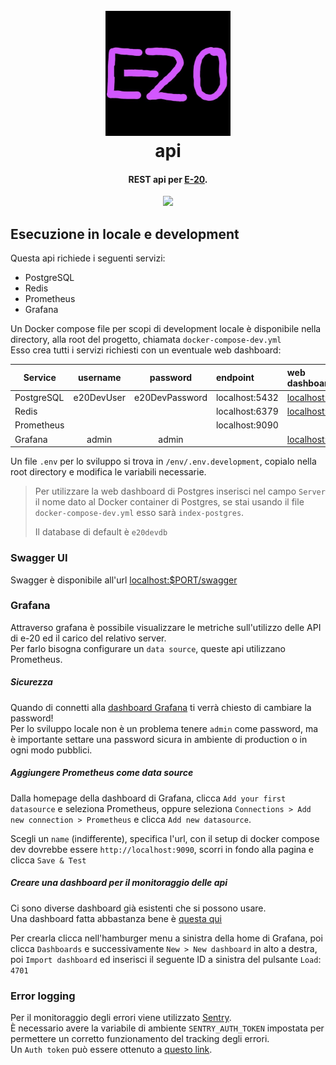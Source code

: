 
<h1 align="center">
  <br>
  <a href="https://e-20.net"><img src="assets/logo.png" alt="E-20" width="200"></a>
  <br>
api
  <br>
</h1>

<h4 align="center">REST api per <a href="https://e-20.net" target="_blank">E-20</a>.</h4>

<p align="center">
  <a href="https://dl.circleci.com/status-badge/redirect/gh/G29-IS/e20-api/tree/main"><img src="https://dl.circleci.com/status-badge/img/gh/G29-IS/e20-api/tree/main.svg?style=svg&circle-token=4729243b7b647b23465f18f1f2a6a7411909b1d4"></a>
</p>

## Esecuzione in locale e development
Questa api richiede i seguenti servizi:
- PostgreSQL
- Redis
- Prometheus
- Grafana

Un Docker compose file per scopi di development locale è disponibile nella directory, alla root del progetto, chiamata `docker-compose-dev.yml`  
Esso crea tutti i servizi richiesti con un eventuale web dashboard:

| Service    |  username  |    password    | endpoint       | web dashboard                           |    
|------------|:----------:|:--------------:|:---------------|:----------------------------------------|    
| PostgreSQL | e20DevUser | e20DevPassword | localhost:5432 | [localhost:8081](http://localhost:8081) |    
| Redis      |            |                | localhost:6379 | [localhost:8082](http://localhost:8082) |    
| Prometheus |            |                | localhost:9090 |                                         |
| Grafana    |   admin    |     admin      |                | [localhost:3000](http://localhost:3000) |

Un file `.env` per lo sviluppo si trova in `/env/.env.development`, copialo nella root directory e modifica le variabili necessarie.

> Per utilizzare la web dashboard di Postgres
> inserisci nel campo `Server` il nome dato al Docker container di Postgres,
> se stai usando il file `docker-compose-dev.yml` esso sarà `index-postgres`.
> 
> Il database di default è `e20devdb`  

### Swagger UI
Swagger è disponibile all'url [localhost:$PORT/swagger](http://localhost:8080/swagger)  

### Grafana
Attraverso grafana è possibile visualizzare le metriche sull'utilizzo delle API di e-20 ed il carico del relativo server.  
Per farlo bisogna configurare un `data source`, queste api utilizzano Prometheus.

##### Sicurezza
Quando di connetti alla [dashboard Grafana](http://localhost:3000) ti verrà chiesto di cambiare la password!  
Per lo sviluppo locale non è un problema tenere `admin` come password, ma è importante settare una password sicura in ambiente di production o in ogni modo pubblici.

##### Aggiungere Prometheus come data source
Dalla homepage della dashboard di Grafana, clicca `Add your first datasource` e seleziona Prometheus, oppure seleziona `Connections > Add new connection > Prometheus` e clicca `Add new datasource`.  

Scegli un `name` (indifferente), specifica l'url, con il setup di docker compose dev dovrebbe essere `http://localhost:9090`, scorri in fondo alla pagina e clicca `Save & Test`  

##### Creare una dashboard per il monitoraggio delle api
Ci sono diverse dashboard già esistenti che si possono usare.  
Una dashboard fatta abbastanza bene è [questa qui](https://grafana.com/grafana/dashboards/4701-jvm-micrometer/)  

Per crearla clicca nell'hamburger menu a sinistra della home di Grafana, poi clicca `Dashboards` e successivamente `New > New dashboard` in alto a destra, poi `Import dashboard` ed inserisci il seguente ID a sinistra del pulsante `Load`: `4701`  

### Error logging
Per il monitoraggio degli errori viene utilizzato [Sentry](https://sentry.io).  
È necessario avere la variabile di ambiente `SENTRY_AUTH_TOKEN` impostata per permettere un corretto funzionamento del tracking degli errori.  
Un `Auth token` può essere ottenuto a [questo link](https://e20.sentry.io/projects/api/getting-started/?product=performance-monitoring#:~:text=Organization%20Auth%20Tokens).  